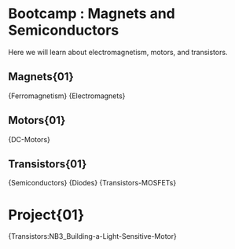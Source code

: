 # Bootcamp : Magnets and Semiconductors
Here we will learn about electromagnetism, motors, and transistors.

## Magnets{01}
{Ferromagnetism}
{Electromagnets}

## Motors{01}
{DC-Motors}

## Transistors{01}
{Semiconductors}
{Diodes}
{Transistors-MOSFETs}

# Project{01}
{Transistors:NB3_Building-a-Light-Sensitive-Motor}

